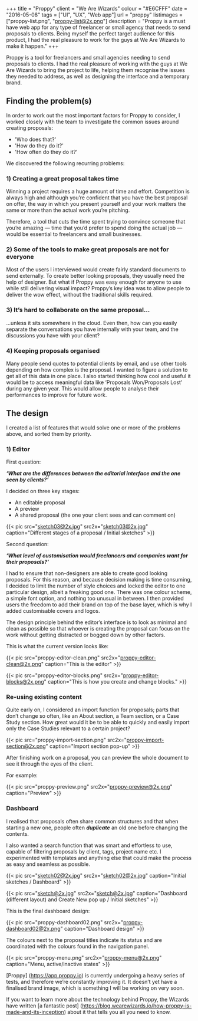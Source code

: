 +++
title = "Proppy"
client = "We Are Wizards"
colour = "#E6CFFF"
date = "2016-05-08"
tags = ["UI", "UX", "Web app"]
url = "proppy"
listimages = ["proppy-list.png", "proppy-list@2x.png"]
description = "Proppy is a must have web app for any type of freelancer or small agency that needs to send proposals to clients. Being myself the perfect target audience for this product, I had the real pleasure to work for the guys at We Are Wizards to make it happen."
+++

Proppy is a tool for freelancers and small agencies needing to send proposals to clients. I had the real pleasure of working with the guys at We Are Wizards to bring the project to life, helping them recognise the issues they needed to address, as well as designing the interface and a temporary brand.

## Finding the problem(s)

In order to work out the most important factors for Proppy to consider, I worked closely with the team to investigate the common issues around creating proposals:

- 'Who does that?'
- 'How do they do it?'
- 'How often do they do it?'

We discovered the following recurring problems:

### 1) Creating a great proposal takes time

Winning a project requires a huge amount of time and effort. Competition is always high and although you’re confident that you have the best proposal on offer, the way in which you present yourself and your work matters the same or more than the actual work you’re pitching. 

Therefore, a tool that cuts the time spent trying to convince someone that you’re amazing — time that you’d prefer to spend doing the actual job — would be essential to freelancers and small businesses.

### 2) Some of the tools to make great proposals are not for everyone 

Most of the users I interviewed would create fairly standard documents to send externally. To create better looking proposals, they usually need the help of designer. But what if Proppy was easy enough for anyone to use while still delivering visual impact? Proppy’s key idea was to allow people to deliver the wow effect, without the traditional skills required.

### 3) It’s hard to collaborate on the same proposal…

…unless it sits somewhere in the cloud. Even then, how can you easily separate the conversations you have internally with your team, and the discussions you have with your client?

### 4) Keeping proposals organised

Many people send quotes to potential clients by email, and use other tools depending on how complex is the proposal. I wanted to figure a solution to get all of this data in one place. I also started thinking how cool and useful it would be to access meaningful data like ‘Proposals Won/Proposals Lost’ during any given year. This would allow people to analyse their performances to improve for future work.

## The design

I created a list of features that would solve one or more of the problems above, and sorted them by priority.

### 1) Editor

First question:

***‘What are the differences between the editorial interface and the one seen by clients?’***

I decided on three key stages: 

- An editable proposal
- A preview
- A shared proposal (the one your client sees and can comment on)

{{< pic src="sketch03@2x.jpg" src2x="sketch03@2x.jpg" caption="Different stages of a proposal / Initial sketches" >}}

Second question:

***‘What level of customisation would freelancers and companies want for their proposals?’***

I had to ensure that non-designers are able to create good looking proposals. For this reason, and because decision making is time consuming, I decided to limit the number of style choices and locked the editor to one particular design, albeit a freaking good one. There was one colour scheme, a simple font option, and nothing too unusual in between. I then provided users the freedom to add their brand on top of the base layer, which is why I added customisable covers and logos.

The design principle behind the editor’s interface is to look as minimal and clean as possible so that whoever is creating the proposal can focus on the work without getting distracted or bogged down by other factors.

This is what the current version looks like:

{{< pic src="proppy-editor-clean.png" src2x="proppy-editor-clean@2x.png" caption="This is the editor" >}}

{{< pic src="proppy-editor-blocks.png" src2x="proppy-editor-blocks@2x.png" caption="This is how you create and change blocks." >}}

### Re-using existing content

Quite early on, I considered an import function for proposals; parts that don’t change so often, like an About section, a Team section, or a Case Study section. How great would it be to be able to quickly and easily import only the Case Studies relevant to a certain project?

{{< pic src="proppy-import-section.png" src2x="proppy-import-section@2x.png" caption="Import section pop-up" >}}

After finishing work on a proposal, you can preview the whole document to see it through the eyes of the client.

For example:

{{< pic src="proppy-preview.png" src2x="proppy-preview@2x.png" caption="Preview" >}}


### Dashboard

I realised that proposals often share common structures and that when starting a new one, people often ***duplicate*** an old one before changing the contents.

I also wanted a search function that was smart and effortless to use, capable of filtering proposals by client, tags, project name etc. I experimented with templates and anything else that could make the process as easy and seamless as possible.


{{< pic src="sketch02@2x.jpg" src2x="sketch02@2x.jpg" caption="Initial sketches / Dashboard" >}}

{{< pic src="sketch@2x.jpg" src2x="sketch@2x.jpg" caption="Dashboard (different layout) and Create New pop up / Initial sketches" >}}

This is the final dashboard design:

{{< pic src="proppy-dashboard02.png" src2x="proppy-dashboard02@2x.png" caption="Dashboard design" >}}

The colours next to the proposal titles indicate its status and are coordinated with the colours found in the navigation panel.

{{< pic src="proppy-menu.png" src2x="proppy-menu@2x.png" caption="Menu, active/inactive states" >}}

[Proppy] (https://app.proppy.io) is currently undergoing a heavy series of tests, and therefore we’re constantly improving it. It doesn’t yet have a finalised brand image, which is something I will be working on very soon.

If you want to learn more about the technology behind Proppy, the Wizards have written [a fantastic post] (https://blog.wearewizards.io/how-proppy-is-made-and-its-inception) about it that tells you all you need to know.
